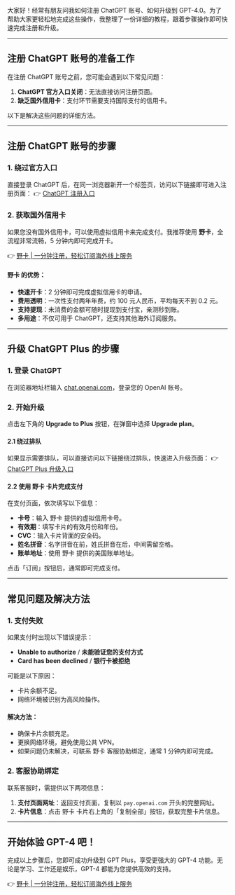 大家好！经常有朋友问我如何注册 ChatGPT 账号、如何升级到 GPT-4.0。为了帮助大家更轻松地完成这些操作，我整理了一份详细的教程，跟着步骤操作即可快速完成注册和升级。

---

## 注册 ChatGPT 账号的准备工作

在注册 ChatGPT 账号之前，您可能会遇到以下常见问题：
1. **ChatGPT 官方入口关闭**：无法直接访问注册页面。
2. **缺乏国外信用卡**：支付环节需要支持国际支付的信用卡。

以下是解决这些问题的详细方法。

---

## 注册 ChatGPT 账号的步骤

### 1. 绕过官方入口
直接登录 ChatGPT 后，在同一浏览器新开一个标签页，访问以下链接即可进入注册页面：
👉 [ChatGPT 注册入口](https://chat.openai.com/invite/accepted)

### 2. 获取国外信用卡
如果您没有国外信用卡，可以使用虚拟信用卡来完成支付。我推荐使用 **野卡**，全流程非常流畅，5 分钟内即可完成开卡。

👉 [野卡 | 一分钟注册，轻松订阅海外线上服务](https://bit.ly/bewildcard)

#### 野卡 的优势：
- **快速开卡**：2 分钟即可完成虚拟信用卡的申请。
- **费用透明**：一次性支付两年年费，约 100 元人民币，平均每天不到 0.2 元。
- **支持提现**：未消费的金额可随时提现到支付宝，亲测秒到账。
- **多用途**：不仅可用于 ChatGPT，还支持其他海外订阅服务。

---

## 升级 ChatGPT Plus 的步骤

### 1. 登录 ChatGPT
在浏览器地址栏输入 [chat.openai.com](https://chat.openai.com)，登录您的 OpenAI 账号。

### 2. 开始升级
点击左下角的 **Upgrade to Plus** 按钮，在弹窗中选择 **Upgrade plan**。

#### 2.1 绕过排队
如果显示需要排队，可以直接访问以下链接绕过排队，快速进入升级页面：
👉 [ChatGPT Plus 升级入口](https://chat.openai.com/invite/accepted)

#### 2.2 使用 野卡 卡片完成支付
在支付页面，依次填写以下信息：
- **卡号**：输入 野卡 提供的虚拟信用卡号。
- **有效期**：填写卡片的有效月份和年份。
- **CVC**：输入卡片背面的安全码。
- **姓名拼音**：名字拼音在前，姓氏拼音在后，中间需留空格。
- **账单地址**：使用 野卡 提供的美国账单地址。

点击「订阅」按钮后，通常即可完成支付。

---

## 常见问题及解决方法

### 1. 支付失败
如果支付时出现以下错误提示：
- **Unable to authorize** / **未能验证您的支付方式**
- **Card has been declined** / **银行卡被拒绝**

可能是以下原因：
- 卡片余额不足。
- 网络环境被识别为高风险操作。

#### 解决方法：
- 确保卡片余额充足。
- 更换网络环境，避免使用公共 VPN。
- 如果问题仍未解决，可联系 野卡 客服协助绑定，通常 1 分钟内即可完成。

### 2. 客服协助绑定
联系客服时，需提供以下两项信息：
1. **支付页面网址**：返回支付页面，复制以 `pay.openai.com` 开头的完整网址。
2. **卡片信息**：点击 野卡 卡片右上角的「复制全部」按钮，获取完整卡片信息。

---

## 开始体验 GPT-4 吧！

完成以上步骤后，您即可成功升级到 GPT Plus，享受更强大的 GPT-4 功能。无论是学习、工作还是娱乐，GPT-4 都能为您提供高效的支持。

👉 [野卡 | 一分钟注册，轻松订阅海外线上服务](https://bit.ly/bewildcard)